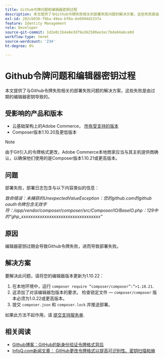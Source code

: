 ```yaml
---
title: Github令牌问题和编辑器密钥过程
description: 本文提供了与Github令牌失败相关的部署失败问题的解决方案，这些失败是由过期的编辑器密钥导致的。
exl-id: 202cb936-f9ba-49ea-bf0a-6e6994d2337a
feature: Identity Management
role: Developer
source-git-commit: 1d2e0c1b4a8e3d79a362500ee3ec7bde84a6ce0d
workflow-type: tm+mt
source-wordcount: '234'
ht-degree: 0%

---
```


# Github令牌问题和编辑器密钥过程

本文提供了与Github令牌失败相关的部署失败问题的解决方案，这些失败是由过期的编辑器密钥导致的。

## 受影响的产品和版本

* 云基础架构上的Adobe Commerce， [所有受支持的版本](https://magento.com/sites/default/files/magento-software-lifecycle-policy.pdf)
* Composer版本1.10.20及更低版本

>[!NOTE]
>
>由于Git引入的令牌格式更改，Adobe Commerce本地商家应当与其主机提供商确认，以确保他们使用的是Composer版本1.10.21或更高版本。

## 问题

部署失败，部署日志包含与以下内容类似的信息：

*致命错误：未捕获的UnexpectedValueException：您的github.com的github oauth令牌包含无效字符：/app/vendor/composer/composer/src/Composer/IO/BaseIO.php：129中的“ghp_xxxxxxxxxxxxxxxxxxxxxxxxxxxxxxxxxx”*

## 原因

编辑器密钥过期会导致Github令牌失败，进而导致部署失败。

## 解决方案

要解决此问题，请将您的编辑器版本更新为1.10.22：

1. 在本地环境中，运行 `composer require “composer/composer”:”>1.10.21`.
1. 这添加了对该编辑器包版本的要求。 检查锁定文件 —  `composer/composer` 版本必须为1.0.22或更高版本。
1. 提交 `composer.json` 和 `composer.lock` 并推送部署。

如果此方法不起作用，请 [提交支持服务单](/help/help-center-guide/help-center/magento-help-center-user-guide.md#submit-ticket).

## 相关阅读

* [Github博客：GitHub的新身份验证令牌格式背后](https://github.blog/2021-04-05-behind-githubs-new-authentication-token-formats/)
* [InfoQ.com新闻文章： GitHub更改令牌格式以提高可识别性、密钥扫描和熵](https://www.infoq.com/news/2021/04/github-new-token-format/)
